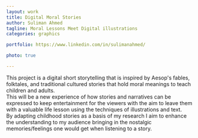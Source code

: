 ```yaml
---
layout: work
title: Digital Moral Stories
author: Suliman Ahmed
tagline: Moral Lessons Meet Digital illustrations 
categories: graphics

portfolio: https://www.linkedin.com/in/sulimanahmed/

photo: true

---
```


This project is a digital short storytelling that is inspired by Aesop's fables, folktales, and traditional cultured stories that hold moral meanings to teach children and adults.  
This will be a new experience of how stories and narratives can be expressed to keep entertainment for the viewers with the aim to leave them with a valuable life lesson using the techniques of illustrations and text.  
By adapting childhood stories as a basis of my research I aim to enhance the understanding to my audience bringing in the nostalgic memories/feelings one would get when listening to a story. 